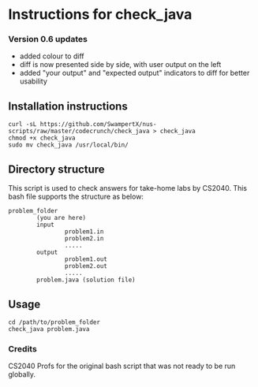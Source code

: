 # Instructions for check\_java

### Version 0.6 updates
- added colour to diff
- diff is now presented side by side, with user output on the left
- added "your output" and "expected output" indicators to diff for better usability

## Installation instructions
```
curl -sL https://github.com/SwampertX/nus-scripts/raw/master/codecrunch/check_java > check_java
chmod +x check_java
sudo mv check_java /usr/local/bin/

```
## Directory structure
This script is used to check answers for take-home labs by CS2040. This bash file supports the structure as below:

```
problem_folder
		(you are here)
		input
				problem1.in
				problem2.in
				.....
		output
				problem1.out
				problem2.out
				.....
		problem.java (solution file)
```
## Usage
```
cd /path/to/problem_folder
check_java problem.java

```

### Credits
CS2040 Profs for the original bash script that was not ready to be run globally.
